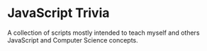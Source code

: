 # JavaScript Trivia
 A collection of scripts mostly intended to teach myself and others JavaScript and Computer Science concepts. 
